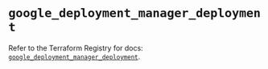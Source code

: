 # `google_deployment_manager_deployment`

Refer to the Terraform Registry for docs: [`google_deployment_manager_deployment`](https://registry.terraform.io/providers/hashicorp/google/6.19.0/docs/resources/deployment_manager_deployment).
